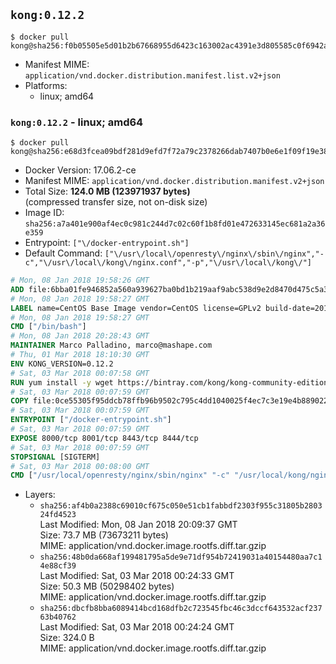 ## `kong:0.12.2`

```console
$ docker pull kong@sha256:f0b05505e5d01b2b67668955d6423c163002ac4391e3d805585c0f6942ac7e08
```

-	Manifest MIME: `application/vnd.docker.distribution.manifest.list.v2+json`
-	Platforms:
	-	linux; amd64

### `kong:0.12.2` - linux; amd64

```console
$ docker pull kong@sha256:e68d3fcea09bdf281d9efd7f72a79c2378266dab7407b0e6e1f09f19e387802b
```

-	Docker Version: 17.06.2-ce
-	Manifest MIME: `application/vnd.docker.distribution.manifest.v2+json`
-	Total Size: **124.0 MB (123971937 bytes)**  
	(compressed transfer size, not on-disk size)
-	Image ID: `sha256:a7a401e900af4ec0c981c244d7c02c60f1b8fd01e472633145ec681a2a36e359`
-	Entrypoint: `["\/docker-entrypoint.sh"]`
-	Default Command: `["\/usr\/local\/openresty\/nginx\/sbin\/nginx","-c","\/usr\/local\/kong\/nginx.conf","-p","\/usr\/local\/kong\/"]`

```dockerfile
# Mon, 08 Jan 2018 19:58:26 GMT
ADD file:6bba01fe946852a560a939627ba0bd1b219aaf9abc538d9e2d8470d475c5a399 in / 
# Mon, 08 Jan 2018 19:58:27 GMT
LABEL name=CentOS Base Image vendor=CentOS license=GPLv2 build-date=20180107
# Mon, 08 Jan 2018 19:58:27 GMT
CMD ["/bin/bash"]
# Mon, 08 Jan 2018 20:28:43 GMT
MAINTAINER Marco Palladino, marco@mashape.com
# Thu, 01 Mar 2018 18:10:30 GMT
ENV KONG_VERSION=0.12.2
# Sat, 03 Mar 2018 00:07:58 GMT
RUN yum install -y wget https://bintray.com/kong/kong-community-edition-rpm/download_file?file_path=centos/7/kong-community-edition-$KONG_VERSION.el7.noarch.rpm &&     yum clean all
# Sat, 03 Mar 2018 00:07:59 GMT
COPY file:0ce55305f95ddcb78ffb96b9502c795c4dd1040025f4ec7c3e19e4b889022b90 in /docker-entrypoint.sh 
# Sat, 03 Mar 2018 00:07:59 GMT
ENTRYPOINT ["/docker-entrypoint.sh"]
# Sat, 03 Mar 2018 00:07:59 GMT
EXPOSE 8000/tcp 8001/tcp 8443/tcp 8444/tcp
# Sat, 03 Mar 2018 00:07:59 GMT
STOPSIGNAL [SIGTERM]
# Sat, 03 Mar 2018 00:08:00 GMT
CMD ["/usr/local/openresty/nginx/sbin/nginx" "-c" "/usr/local/kong/nginx.conf" "-p" "/usr/local/kong/"]
```

-	Layers:
	-	`sha256:af4b0a2388c69010cf675c050e51cb1fabbdf2303f955c31805b280324fd4523`  
		Last Modified: Mon, 08 Jan 2018 20:09:37 GMT  
		Size: 73.7 MB (73673211 bytes)  
		MIME: application/vnd.docker.image.rootfs.diff.tar.gzip
	-	`sha256:48b0da668af199481795a5de9e71df954b72419031a40154480aa7c14e88cf39`  
		Last Modified: Sat, 03 Mar 2018 00:24:33 GMT  
		Size: 50.3 MB (50298402 bytes)  
		MIME: application/vnd.docker.image.rootfs.diff.tar.gzip
	-	`sha256:dbcfb8bba6089414bcd168dfb2c723545fbc46c3dccf643532acf23763b40762`  
		Last Modified: Sat, 03 Mar 2018 00:24:24 GMT  
		Size: 324.0 B  
		MIME: application/vnd.docker.image.rootfs.diff.tar.gzip
